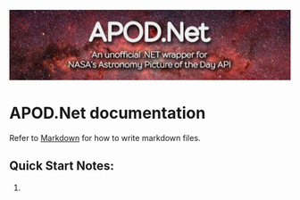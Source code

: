 ![banner](images/banner.jpg)
# APOD.Net documentation
Refer to [Markdown](http://daringfireball.net/projects/markdown/) for how to write markdown files.
## Quick Start Notes:
1. 